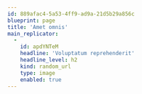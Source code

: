```yaml
---
id: 889afac4-5a53-4ff9-ad9a-21d5b29a856c
blueprint: page
title: 'Amet omnis'
main_replicator:
  -
    id: apdYNTeM
    headline: 'Voluptatum reprehenderit'
    headline_level: h2
    kind: random_url
    type: image
    enabled: true
---
```

